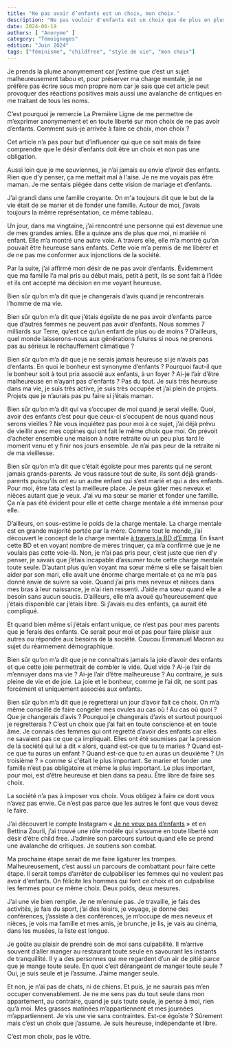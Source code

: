 ```yaml
---
title: "Ne pas avoir d’enfants est un choix, mon choix."
description: "Ne pas vouloir d'enfants est un choix que de plus en plus de femmes font, pour autant ça reste loin d'être un choix consensuel. Aujourd'hui, une personne qui a fait ce choix prend sa plume pour l'expliquer."
date: 2024-06-19
authors: [ "Anonyme" ]
category: "Témoignages"
edition: "Juin 2024"
tags: ["féminisme", "childfree", "style de vie", "mon choix"]
---
```




Je prends la plume anonymement car j’estime que c’est un sujet malheureusement tabou et, pour préserver ma charge mentale, je ne préfère pas écrire sous mon propre nom car je sais que cet article peut provoquer des réactions positives mais aussi une avalanche de critiques en me traitant de tous les noms.

C’est pourquoi je remercie La Première Ligne de me permettre de m’exprimer anonymement et en toute liberté sur mon choix de ne pas avoir d’enfants. Comment suis-je arrivée à faire ce choix, mon choix ?

Cet article n’a pas pour but d’influencer qui que ce soit mais de faire comprendre que le désir d’enfants doit être un choix et non pas une obligation. 

Aussi loin que je me souviennes, je n’ai jamais eu envie d’avoir des enfants. Rien que d’y penser, ça me mettait mal à l'aise. Je ne me voyais pas être maman. Je me sentais piégée dans cette vision de mariage et d’enfants.

J’ai grandi dans une famille croyante. On m'a toujours dit que le but de la vie était de se marier et de fonder une famille. Autour de moi, j’avais toujours la même représentation, ce même tableau.

Un jour, dans ma vingtaine, j’ai rencontré une personne qui est devenue une de mes grandes amies. Elle a quinze ans de plus que moi, ni mariée ni enfant. Elle m’a montré une autre voie. A travers elle, elle m’a montré qu’on pouvait être heureuse sans enfants. Cette voie m’a permis de me libérer et de ne pas me conformer aux injonctions de la société.

Par la suite, j’ai affirmé mon désir de ne pas avoir d’enfants. Évidemment que ma famille l’a mal pris au début mais, petit à petit, ils se sont fait à l’idée et ils ont accepté ma décision en me voyant heureuse.

Bien sûr qu’on m’a dit que je changerais d’avis quand je rencontrerais l’homme de ma vie.

Bien sûr qu’on m’a dit que j’étais égoïste de ne pas avoir d’enfants parce que d’autres femmes ne peuvent pas avoir d’enfants. Nous sommes 7 milliards sur Terre, qu’est ce qu’un enfant de plus ou de moins ? D’ailleurs, quel monde laisserons-nous aux générations futures si nous ne prenons pas au sérieux le réchauffement climatique ?

Bien sûr qu’on m’a dit que je ne serais jamais heureuse si je n’avais pas d’enfants. En quoi le bonheur est synonyme d’enfants ? Pourquoi faut-il que le bonheur soit à tout prix associé aux enfants, à un foyer ? Ai-je l’air d’être malheureuse en n’ayant pas d'enfants ? Pas du tout. Je suis très heureuse dans ma vie, je suis très active, je suis très occupée et j’ai plein de projets. Projets que je n’aurais pas pu faire si j’étais maman.

Bien sûr qu’on m’a dit qui va s’occuper de moi quand je serai vieille. Quoi, avoir des enfants c’est pour que ceux-ci s’occupent de nous quand nous serons vieilles ? Ne vous inquiétez pas pour moi à ce sujet, j’ai déjà prévu de vieillir avec mes copines qui ont fait le même choix que moi. On prévoit d’acheter ensemble une maison à notre retraite ou un peu plus tard le moment venu et y finir nos jours ensemble. Je n’ai pas peur de la retraite ni de ma vieillesse.

Bien sûr qu’on m’a dit que c’était égoïste pour mes parents qui ne seront jamais grands-parents. Je vous rassure tout de suite, ils sont déjà grands-parents puisqu’ils ont eu un autre enfant qui s’est marié et qui a des enfants. Pour moi, être tata c’est la meilleure place. Je peux gâter mes neveux et nièces autant que je veux. J’ai vu ma sœur se marier et fonder une famille. Ça n’a pas été évident pour elle et cette charge mentale a été immense pour elle. 

D’ailleurs, on sous-estime le poids de la charge mentale. La charge mentale est en grande majorité portée par la mère. Comme tout le monde, j’ai découvert le concept de la charge mentale [à travers la BD d’Emma](https://emmaclit.com/2017/05/09/repartition-des-taches-hommes-femmes/). En lisant cette BD et en voyant nombre de mères trinquer, ça m’a confirmé que je ne voulais pas cette voie-là. Non, je n’ai pas pris peur, c’est juste que rien d’y penser, je savais que j’étais incapable d’assumer toute cette charge mentale toute seule. D’autant plus qu’en voyant ma sœur même si elle se faisait bien aider par son mari, elle avait une énorme charge mentale et ça ne m’a pas donné envie de suivre sa voie. Quand j’ai pris mes neveux et nièces dans mes bras à leur naissance, je n’ai rien ressenti. J’aide ma sœur quand elle a besoin sans aucun soucis. D’ailleurs, elle m’a avoué qu’heureusement que j’étais disponible car j’étais libre. Si j’avais eu des enfants, ça aurait été compliqué.

Et quand bien même si j’étais enfant unique, ce n’est pas pour mes parents que je ferais des enfants. Ce serait pour moi et pas pour faire plaisir aux autres ou répondre aux besoins de la société. Coucou Emmanuel Macron au sujet du réarmement démographique.

Bien sûr qu’on m’a dit que je ne connaîtrais jamais la joie d’avoir des enfants et que cette joie permettrait de combler le vide. Quel vide ? Ai-je l’air de m’ennuyer dans ma vie ? Ai-je l’air d’être malheureuse ? Au contraire, je suis pleine de vie et de joie. La joie et le bonheur, comme je l’ai dit, ne sont pas forcément et uniquement associés aux enfants.

Bien sûr qu’on m’a dit que je regretterai un jour d’avoir fait ce choix. On m’a même conseillé de faire congeler mes ovules au cas où ! Au cas où quoi ? Que je changerais d’avis ? Pourquoi je changerais d’avis et surtout pourquoi je regretterais ? C’est un choix que j’ai fait en toute conscience et en toute âme. Je connais des femmes qui ont regretté d’avoir des enfants car elles ne savaient pas ce que ça impliquait. Elles ont été soumises par la pression de la société qui lui a dit « alors, quand est-ce que tu te maries ? Quand est-ce que tu auras un enfant ? Quand est-ce que tu en auras un deuxième ? Un troisième ? » comme si c'était le plus important. Se marier et fonder une famille n’est pas obligatoire et même le plus important. Le plus important, pour moi, est d’être heureuse et bien dans sa peau. Être libre de faire ses choix.

La société n’a pas à imposer vos choix. Vous obligez à faire ce dont vous n’avez pas envie. Ce n’est pas parce que les autres le font que vous devez le faire.

J’ai découvert le compte Instagram « [Je ne veux pas d’enfants](https://www.instagram.com/jeneveuxpasdenfant/) » et en Bettina Zourli, j’ai trouvé une rôle modèle qui s’assume en toute liberté son désir d’être child free. J’admire son parcours surtout quand elle se prend une avalanche de critiques. Je soutiens son combat.

Ma prochaine étape serait de me faire ligaturer les trompes. Malheureusement, c’est aussi un parcours de combattant pour faire cette étape. Il serait temps d’arrêter de culpabiliser les femmes qui ne veulent pas avoir d'enfants. On félicite les hommes qui font ce choix et on culpabilise les femmes pour ce même choix. Deux poids, deux mesures.

J’ai une vie bien remplie. Je ne m’ennuie pas. Je travaille, je fais des activités, je fais du sport, j’ai des loisirs, je voyage, je donne des conférences, j’assiste à des conférences, je m’occupe de mes neveux et nièces, je vois ma famille et mes amis, je brunche, je lis, je vais au cinéma, dans les musées, la liste est longue.

Je goûte au plaisir de prendre soin de moi sans culpabilité. Il m’arrive souvent d’aller manger au restaurant toute seule en savourant les instants de tranquillité. Il y a des personnes qui me regardent d’un air de pitié parce que je mange toute seule. En quoi c’est dérangeant de manger toute seule ? Oui, je suis seule et je l’assume. J’aime manger seule.

Et non, je n’ai pas de chats, ni de chiens. Et puis, je ne saurais pas m’en occuper convenablement. Je ne me sens pas du tout seule dans mon appartement, au contraire, quand je suis toute seule, je pense à moi, rien qu’à moi. Mes grasses matinées m’appartiennent et mes journées m’appartiennent. Je vis une vie sans contraintes. Est-ce égoïste ? Sûrement mais c’est un choix que j’assume. Je suis heureuse, indépendante et libre.

C’est mon choix, pas le vôtre.